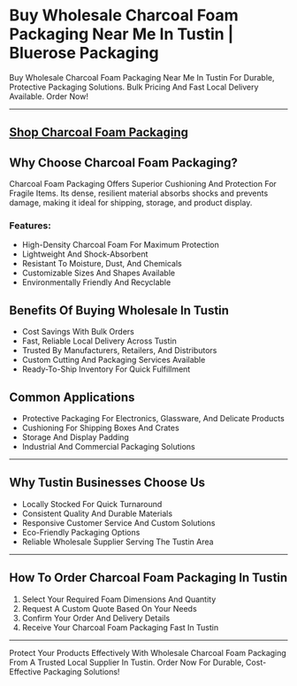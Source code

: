 # Buy Wholesale Charcoal Foam Packaging Near Me In Tustin | Bluerose Packaging

Buy Wholesale Charcoal Foam Packaging Near Me In Tustin For Durable, Protective Packaging Solutions. Bulk Pricing And Fast Local Delivery Available. Order Now!

---
[Shop Charcoal Foam Packaging](https://www.bluerosepackaging.com/product/charcoal-foam-packaging/)
---

## Why Choose Charcoal Foam Packaging?

Charcoal Foam Packaging Offers Superior Cushioning And Protection For Fragile Items. Its dense, resilient material absorbs shocks and prevents damage, making it ideal for shipping, storage, and product display.

### Features:

- High-Density Charcoal Foam For Maximum Protection  
- Lightweight And Shock-Absorbent  
- Resistant To Moisture, Dust, And Chemicals  
- Customizable Sizes And Shapes Available  
- Environmentally Friendly And Recyclable  

## Benefits Of Buying Wholesale In Tustin

- Cost Savings With Bulk Orders  
- Fast, Reliable Local Delivery Across Tustin  
- Trusted By Manufacturers, Retailers, And Distributors  
- Custom Cutting And Packaging Services Available  
- Ready-To-Ship Inventory For Quick Fulfillment  

## Common Applications

- Protective Packaging For Electronics, Glassware, And Delicate Products  
- Cushioning For Shipping Boxes And Crates  
- Storage And Display Padding  
- Industrial And Commercial Packaging Solutions  

---

## Why Tustin Businesses Choose Us

- Locally Stocked For Quick Turnaround  
- Consistent Quality And Durable Materials  
- Responsive Customer Service And Custom Solutions  
- Eco-Friendly Packaging Options  
- Reliable Wholesale Supplier Serving The Tustin Area  

---

## How To Order Charcoal Foam Packaging In Tustin

1. Select Your Required Foam Dimensions And Quantity  
2. Request A Custom Quote Based On Your Needs  
3. Confirm Your Order And Delivery Details  
4. Receive Your Charcoal Foam Packaging Fast In Tustin  

---

Protect Your Products Effectively With Wholesale Charcoal Foam Packaging From A Trusted Local Supplier In Tustin. Order Now For Durable, Cost-Effective Packaging Solutions!

